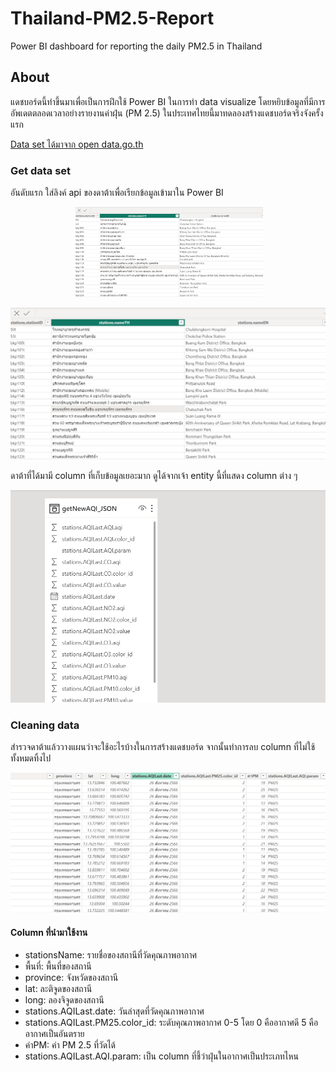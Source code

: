 # Thailand-PM2.5-Report
Power BI dashboard for reporting the daily PM2.5 in Thailand

## About
แดชบอร์ดนี้ทำขึ้นมาเพื่อเป็นการฝึกใช้ Power BI ในการทำ data visualize โดยหยิบข้อมูลที่มีการอัพเดตตลอดเวลาอย่างรายงานค่าฝุ่น (PM 2.5) ในประเทศไทยนี้มาทดลองสร้างแดชบอร์ดจริงจังครั้งแรก

[Data set ได้มาจาก open data.go.th](https://opendata.onde.go.th/en/dataset/14-pm-25) 



### Get data set
อันดับแรก ใส่ลิงค์ api ของดาต้าเพื่อเรียกข้อมูลเข้ามาใน Power BI

<p align="center">
  &nbsp;<img src = "https://github.com/nittayattngx/Thailand-PM2.5-Report/blob/main/pm25img/Screenshot%202023-08-27%20162316.png" width = "300"/>
</p>

![alt text](https://github.com/nittayattngx/Thailand-PM2.5-Report/blob/main/pm25img/Screenshot%202023-08-27%20162316.png "img 1")



ดาต้าที่ได้มามี column ที่เก็บข้อมูลเยอะมาก ดูได้จากเจ้า entity นี้ที่แสดง column ต่าง ๆ 

![alt text](https://github.com/nittayattngx/Thailand-PM2.5-Report/blob/main/pm25img/Screenshot%202023-08-27%20162439.png "img 2")



### Cleaning data

สำรวจดาต้าแล้ววางแผนว่าจะใช้อะไรบ้างในการสร้างแดชบอร์ด จากนั้นทำการลบ column ที่ไม่ใช้ทั้งหมดทิ้งไป

![alt text](https://github.com/nittayattngx/Thailand-PM2.5-Report/blob/main/pm25img/Screenshot%202023-08-27%20163235.png "img 3")



#### Column ที่นำมาใช้งาน

- stationsName: รายชื่อของสถานีที่วัดคุณภาพอากาศ
-  พื้นที่: พื้นที่ของสถานี
-  province: จังหวัดของสถานี
-  lat: ละติจูดของสถานี
-  long: ลองจิจูดของสถานี
-  stations.AQILast.date: วันล่าสุดที่วัดคุณภาพอากาศ
-  stations.AQILast.PM25.color_id: ระดับคุณภาพอากาศ 0-5 โดย 0 คืออากาศดี 5 คืออากาศเป็นอันตราย
-  ค่าPM: ค่า PM 2.5 ที่วัดได้
-  stations.AQILast.AQI.param: เป็น column ที่ชี้ว่าฝุ่นในอากาศเป็นประเภทไหน




